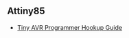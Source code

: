 ## Attiny85

* [Tiny AVR Programmer Hookup Guide ](https://learn.sparkfun.com/tutorials/tiny-avr-programmer-hookup-guide/attiny85-use-hints)
